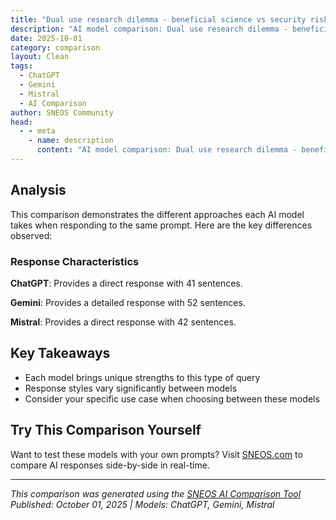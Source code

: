 ```yaml
---
title: "Dual use research dilemma - beneficial science vs security risks"
description: "AI model comparison: Dual use research dilemma - beneficial science vs security risks..."
date: 2025-10-01
category: comparison
layout: Clean
tags:
  - ChatGPT
  - Gemini
  - Mistral
  - AI Comparison
author: SNEOS Community
head:
  - - meta
    - name: description
      content: "AI model comparison: Dual use research dilemma - beneficial science vs security risks..."
---
```


<ChatComparison
  title="Dual use research dilemma - beneficial science vs security risks"
  prompt="Dual use research dilemma - beneficial science vs security risks"
  :responses='{
    "ChatGPT": "The concept of **Dual Use Research (DUR)** revolves around scientific work that has the potential to generate knowledge and technologies beneficial to society but also carries the risk of being misapplied for harmful purposes, such as bioterrorism, proliferation of weapons, or other security threats. This dual-use dilemma poses a significant challenge for researchers, policymakers, and security agencies.\n\n### What is Dual Use Research?\nDual Use Research refers to research conducted for legitimate scientific purposes that can be reasonably anticipated to provide knowledge, products, or technologies that could be misused to pose a threat to public health, agricultural crops, animals, the environment, or national security.\n\n### Examples of Dual Use Research:\n- Genetic engineering techniques that improve crop resilience but could be used to create harmful biological agents.\n- Research on infectious diseases that helps develop vaccines but could also be used to enhance the virulence of a pathogen.\n- Advances in synthetic biology that enable novel medical therapies but could also be exploited to synthesize dangerous viruses.\n\n---\n\n## The Dilemma: Balancing Benefits and Risks\n\n### Benefits of Dual Use Research:\n1. **Advancement of Science and Medicine:** Leads to improved diagnostics, treatments, vaccines, and public health outcomes.\n2. **Agricultural Improvements:** Enhances food security through disease-resistant crops and livestock.\n3. **Environmental Protection:** Offers solutions for pollution control, bioremediation, and sustainable development.\n4. **Economic Growth:** Drives innovation, biotechnology industries, and global competitiveness.\n\n### Security Risks and Concerns:\n1. **Bioterrorism:** Knowledge and materials could be used by malicious actors to create biological weapons.\n2. **Accidental Release:** Laboratory accidents could inadvertently release dangerous pathogens.\n3. **Proliferation:** Technology and knowledge dissemination could enable rogue states or non-state actors.\n4. **Ethical and Social Risks:** Misuse compromising public trust in science and exacerbating inequalities.\n\n---\n\n## Managing the Dual Use Dilemma\n\n### Oversight and Regulation:\n- Implement national and international guidelines for DUR oversight (e.g., the U.S. DURC policy).\n- Require risk assessments prior to funding or publication.\n- Develop review committees with expertise in science and security.\n\n### Ethical Responsibility:\n- Promote a culture of responsibility among scientists.\n- Encourage transparency without revealing sensitive details that could facilitate misuse.\n- Foster dialogue between scientists, ethicists, and policymakers.\n\n### Education and Awareness:\n- Train researchers to recognize dual use potential.\n- Develop codes of conduct for sensitive research areas.\n\n### Security Measures:\n- Secure laboratory facilities and materials.\n- Monitor publication and data sharing carefully.\n- Build intelligence capabilities to identify threats early.\n\n---\n\n## Conclusion\n\nThe dual use research dilemma is a complex balancing act between fostering scientific progress and preventing misuse that threatens security. Effective management requires collaboration between scientists, institutions, governments, and international organizations to maximize benefits while minimizing risks. Developing robust policies, promoting ethical standards, and enhancing awareness can help navigate this challenging terrain and ensure that beneficial science prevails without compromising global safety.",
    "Gemini": "The dual-use research dilemma is a complex ethical and societal challenge arising from scientific research that, while intended for beneficial purposes, could also be misused to cause harm. It highlights the tension between promoting scientific progress and safeguarding security. Here\u0027s a breakdown of the key aspects:\n\n**What is Dual-Use Research?**\n\n*   **Definition:** Research that can be reasonably anticipated to provide knowledge, products, or technologies that could be readily misused for malevolent purposes, such as creating biological weapons, spreading disinformation, or enhancing surveillance capabilities.\n*   **Examples:**\n    *   **Gain-of-Function Research:** Modifying viruses to increase their transmissibility or virulence, even if the aim is to understand and prevent future outbreaks.  While this can help develop vaccines and therapies, it could also be used to engineer more dangerous pathogens.\n    *   **Artificial Intelligence:** AI advancements can lead to breakthroughs in medicine, education, and manufacturing.  However, they can also be used for autonomous weapons systems, sophisticated surveillance, and targeted disinformation campaigns.\n    *   **Synthetic Biology:**  Synthesizing novel organisms or modifying existing ones can lead to new biofuels or pharmaceuticals.  But, the same technology could be used to create harmful toxins or resistant pathogens.\n    *   **Nanotechnology:** Nanomaterials have potential applications in electronics, medicine, and energy. However, they can also be engineered for use in weapons or surveillance devices.\n    *   **3D Printing:** While useful for manufacturing and prototyping, 3D printing can be used to create weapons, counterfeit goods, or other harmful items.\n\n**The Dilemma:**\n\nThe core of the dilemma lies in balancing the potential benefits of scientific discovery with the potential risks of misuse.  Here\u0027s a more detailed look at the two sides:\n\n*   **Benefits of Unrestricted Research:**\n    *   **Scientific Progress:** Open research fosters innovation and accelerates the development of new technologies that can improve human health, security, and well-being.\n    *   **Economic Growth:** Scientific advancements drive economic growth by creating new industries and improving existing ones.\n    *   **Global Competitiveness:** Nations that invest in scientific research maintain a competitive edge in the global economy.\n    *   **Preparedness:**  Research on potential threats, even if dual-use, can help us prepare for and mitigate those threats.  For example, studying dangerous pathogens can help us develop countermeasures.\n*   **Risks of Misuse:**\n    *   **Weapons of Mass Destruction:** Dual-use research can be used to develop or improve biological, chemical, or nuclear weapons.\n    *   **Terrorism:**  Terrorist groups could exploit dual-use technologies to carry out attacks on critical infrastructure or civilian populations.\n    *   **Cybersecurity Threats:**  Dual-use research can be used to develop sophisticated cyberweapons or to exploit vulnerabilities in computer systems.\n    *   **Erosion of Trust:**  If dual-use research is perceived as posing a significant threat, it can erode public trust in science and scientists.\n    *   **Accidental Release/Misuse:** Even without malicious intent, accidents in laboratories or unintended consequences of research can have devastating effects.\n\n**Key Challenges:**\n\n*   **Defining Dual-Use:** It can be difficult to determine which research has the potential for misuse and to predict how it might be used.\n*   **International Cooperation:** Dual-use research is a global issue that requires international cooperation to address effectively. However, differing national interests and security concerns can make cooperation difficult.\n*   **Freedom of Scientific Inquiry:** Restrictions on research can stifle innovation and hinder scientific progress.\n*   **Education and Awareness:**  Researchers need to be aware of the dual-use implications of their work and trained to mitigate the risks.\n*   **Oversight and Regulation:**  Finding the right balance between oversight and regulation to prevent misuse without hindering legitimate research is a major challenge.\n*   **Rapid Technological Advancements:** The pace of technological change makes it difficult to keep up with the evolving dual-use risks.\n*   **The \u0022Secrecy vs. Openness\u0022 Debate:** While secrecy might seem like a solution to prevent misuse, it can also hinder defensive research and breed mistrust. Openness, while promoting progress, makes knowledge potentially accessible to malicious actors.\n\n**Potential Solutions and Mitigation Strategies:**\n\n*   **Codes of Conduct and Ethical Guidelines:**  Professional organizations and research institutions can develop codes of conduct and ethical guidelines to promote responsible research practices.\n*   **Education and Training:**  Researchers need to be educated about the dual-use implications of their work and trained to identify and mitigate the risks.\n*   **Risk Assessment and Management:**  Research institutions should conduct risk assessments to identify potential dual-use concerns and develop management plans to address them.\n*   **Peer Review and Oversight:**  Strengthened peer review processes and oversight mechanisms can help to identify and address potential dual-use concerns.  This might involve including experts in security and ethics on review boards.\n*   **Transparency and Open Communication:**  Promoting transparency and open communication about dual-use research can help to build public trust and facilitate informed decision-making.  However, careful consideration needs to be given to what information is shared and with whom.\n*   **International Cooperation:**  Strengthening international cooperation on dual-use research is essential to prevent misuse. This can include sharing best practices, developing common standards, and coordinating export controls.\n*   **Developing Countermeasures:**  Investing in research to develop countermeasures to potential dual-use threats is crucial.\n*   **Security Measures:** Implementing appropriate security measures in research facilities to prevent unauthorized access to dangerous materials or technologies.\n*   **\u0022Responsible Innovation\u0022 Frameworks:**  Adopting frameworks that consider the ethical, social, and environmental implications of research and innovation from the outset.\n*   **Deliberative Processes:** Engaging the public in discussions about dual-use research can help to build consensus on appropriate oversight and regulation.\n\n**In Conclusion:**\n\nThe dual-use research dilemma is a complex and multifaceted challenge that requires a careful balancing of competing interests.  There is no easy solution.  Effective management of this dilemma requires a multi-pronged approach that includes ethical guidelines, education and training, risk assessment, oversight, transparency, international cooperation, and the development of countermeasures. The goal is to promote scientific progress while minimizing the risk of misuse. Continuous dialogue and adaptation are essential as technologies and potential threats evolve.\n",
    "Mistral": "Dual-use research refers to scientific studies that, while intended for beneficial purposes, could also be misused to cause harm. This dilemma is particularly acute in fields like biotechnology, where advances can have significant implications for both public health and national security. Here are some key points to consider:\n\n### Benefits of Dual-Use Research\n1. **Medical Advances**: Research can lead to new treatments, vaccines, and diagnostic tools for diseases.\n2. **Scientific Knowledge**: Enhances our understanding of biological systems, which can drive further innovation.\n3. **Economic Growth**: Advances in biotechnology can spur economic development and create new industries.\n4. **Public Health**: Improves public health outcomes by addressing infectious diseases, genetic disorders, and other health issues.\n\n### Security Risks\n1. **Bioterrorism**: Knowledge and technologies developed for beneficial purposes could be used to create biological weapons.\n2. **Misuse by Rogue States**: Countries with malicious intent could use dual-use research to develop harmful agents.\n3. **Accidental Release**: Even with good intentions, there is a risk of accidental release of dangerous pathogens from research facilities.\n4. **Ethical Concerns**: Research that involves manipulating pathogens or genetic material raises ethical questions about the potential for misuse.\n\n### Balancing the Dilemma\n1. **Regulation and Oversight**: Implementing strict regulations and oversight mechanisms can help mitigate risks. This includes ethical review boards, licensing requirements, and international agreements.\n2. **Transparency**: Encouraging transparency in research can help build trust and ensure that the scientific community is aware of potential risks.\n3. **Education and Training**: Providing education and training on the ethical implications of dual-use research can help scientists understand the potential risks and responsibilities.\n4. **International Collaboration**: Collaborating with international bodies can help establish global standards and guidelines for dual-use research.\n5. **Risk Assessment**: Conducting thorough risk assessments before undertaking dual-use research can help identify and mitigate potential hazards.\n6. **Public Engagement**: Engaging the public in discussions about the benefits and risks of dual-use research can help build support and understanding.\n\n### Examples of Dual-Use Research\n1. **Gain-of-Function Research**: Studies that enhance the virulence or transmissibility of pathogens to understand their mechanisms better. While this can lead to new treatments, it also raises concerns about the potential for misuse.\n2. **Synthetic Biology**: The creation of new biological parts, devices, and systems, or the redesigning of existing natural biological systems for useful purposes. This field has enormous potential but also significant risks.\n3. **CRISPR Technology**: A powerful tool for gene editing that can be used to treat genetic diseases but also has the potential for misuse, such as creating designer babies or biological weapons.\n\n### Conclusion\nThe dual-use research dilemma highlights the need for a balanced approach that maximizes the benefits of scientific research while minimizing the risks. This requires a combination of regulatory measures, ethical considerations, public engagement, and international cooperation. By addressing these challenges proactively, the scientific community can continue to make significant advances while safeguarding against potential misuse."
  }'
  published-date="10:39"
/>

## Analysis

This comparison demonstrates the different approaches each AI model takes when responding to the same prompt. Here are the key differences observed:

### Response Characteristics

**ChatGPT**: Provides a direct response with 41 sentences. 

**Gemini**: Provides a detailed response with 52 sentences. 

**Mistral**: Provides a direct response with 42 sentences. 

## Key Takeaways

- Each model brings unique strengths to this type of query
- Response styles vary significantly between models
- Consider your specific use case when choosing between these models

## Try This Comparison Yourself

Want to test these models with your own prompts? Visit [SNEOS.com](https://sneos.com) to compare AI responses side-by-side in real-time.

---

*This comparison was generated using the [SNEOS AI Comparison Tool](https://sneos.com)*
*Published: October 01, 2025 | Models: ChatGPT, Gemini, Mistral*
